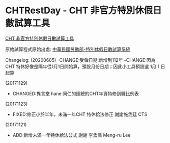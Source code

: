 # CHTRestDay - CHT 非官方特別休假日數試算工具

[CHT 非官方特別休假日數試算工具](https://cfwang0206.github.io/CHTRestDay/CHTRestDay.html)

原始試算程式原始出處:
[中華民國勞動部-特別休假日數試算系統](https://calc.mol.gov.tw/Trail_New/html/RestDays.html)


Changelog:
(20200605)
 -CHANGE:受僱日期:新增到112年
 -CHANGE:因為 CHT 特休好像是隔年從1月1日開始算，預設月份日期；因此小工具預設選 1月 1 日起算

(20171129)
 - CHANGED:異言堂 hane 同仁的匯總的CHT年資特修到職比例表

(20171123)
- FIXED:修正小於半年，未滿一年CHT 特休給法修正  謝謝施丞廷  CTS

(20171121)
- ADD:新增未滿一年特休給法公式 謝謝 李孟儒 Meng-ru Lee

